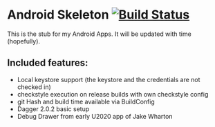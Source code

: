 Android Skeleton [![Build Status](https://travis-ci.org/Poeschl/AndroidSkeleton.svg?branch=master)](https://travis-ci.org/Poeschl/AndroidSkeleton)
================

This is the stub for my Android Apps. It will be updated with time (hopefully).

Included features:
------------------
+ Local keystore support (the keystore and the credentials are not checked in)
+ checkstyle execution on release builds with own checkstyle config
+ git Hash and build time available via BuildConfig
+ Dagger 2.0.2 basic setup
+ Debug Drawer from early U2020 app of Jake Wharton